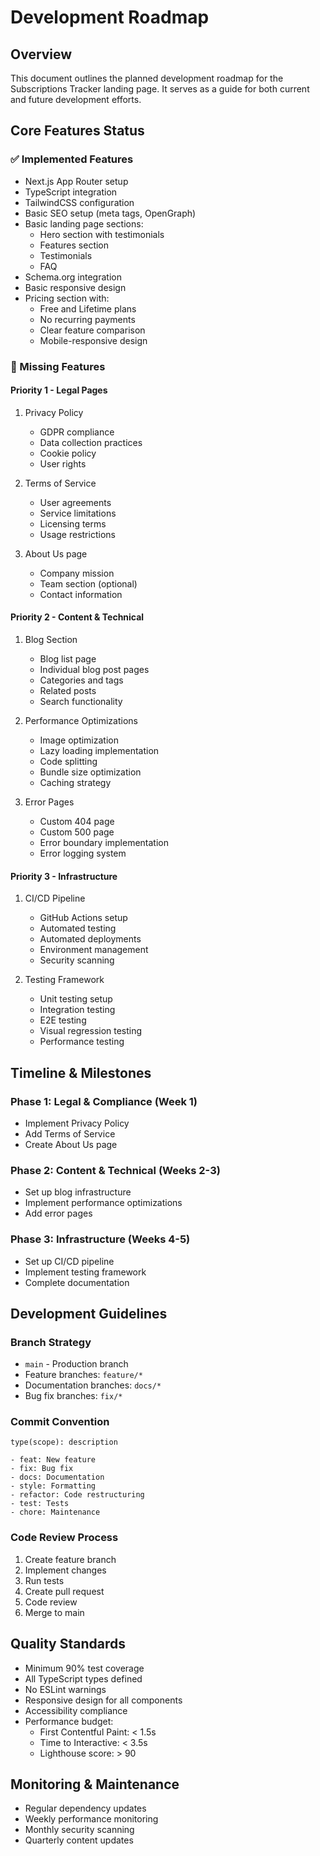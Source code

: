 # Development Roadmap

## Overview
This document outlines the planned development roadmap for the Subscriptions Tracker landing page. It serves as a guide for both current and future development efforts.

## Core Features Status

### ✅ Implemented Features
- Next.js App Router setup
- TypeScript integration
- TailwindCSS configuration
- Basic SEO setup (meta tags, OpenGraph)
- Basic landing page sections:
  - Hero section with testimonials
  - Features section
  - Testimonials
  - FAQ
- Schema.org integration
- Basic responsive design
- Pricing section with:
  - Free and Lifetime plans
  - No recurring payments
  - Clear feature comparison
  - Mobile-responsive design

### 🚧 Missing Features

#### Priority 1 - Legal Pages
1. Privacy Policy
   - GDPR compliance
   - Data collection practices
   - Cookie policy
   - User rights

2. Terms of Service
   - User agreements
   - Service limitations
   - Licensing terms
   - Usage restrictions

3. About Us page
   - Company mission
   - Team section (optional)
   - Contact information

#### Priority 2 - Content & Technical
1. Blog Section
   - Blog list page
   - Individual blog post pages
   - Categories and tags
   - Related posts
   - Search functionality

2. Performance Optimizations
   - Image optimization
   - Lazy loading implementation
   - Code splitting
   - Bundle size optimization
   - Caching strategy

3. Error Pages
   - Custom 404 page
   - Custom 500 page
   - Error boundary implementation
   - Error logging system

#### Priority 3 - Infrastructure
1. CI/CD Pipeline
   - GitHub Actions setup
   - Automated testing
   - Automated deployments
   - Environment management
   - Security scanning

2. Testing Framework
   - Unit testing setup
   - Integration testing
   - E2E testing
   - Visual regression testing
   - Performance testing

## Timeline & Milestones

### Phase 1: Legal & Compliance (Week 1)
- Implement Privacy Policy
- Add Terms of Service
- Create About Us page

### Phase 2: Content & Technical (Weeks 2-3)
- Set up blog infrastructure
- Implement performance optimizations
- Add error pages

### Phase 3: Infrastructure (Weeks 4-5)
- Set up CI/CD pipeline
- Implement testing framework
- Complete documentation

## Development Guidelines

### Branch Strategy
- `main` - Production branch
- Feature branches: `feature/*`
- Documentation branches: `docs/*`
- Bug fix branches: `fix/*`

### Commit Convention
```
type(scope): description

- feat: New feature
- fix: Bug fix
- docs: Documentation
- style: Formatting
- refactor: Code restructuring
- test: Tests
- chore: Maintenance
```

### Code Review Process
1. Create feature branch
2. Implement changes
3. Run tests
4. Create pull request
5. Code review
6. Merge to main

## Quality Standards
- Minimum 90% test coverage
- All TypeScript types defined
- No ESLint warnings
- Responsive design for all components
- Accessibility compliance
- Performance budget:
  - First Contentful Paint: < 1.5s
  - Time to Interactive: < 3.5s
  - Lighthouse score: > 90

## Monitoring & Maintenance
- Regular dependency updates
- Weekly performance monitoring
- Monthly security scanning
- Quarterly content updates
